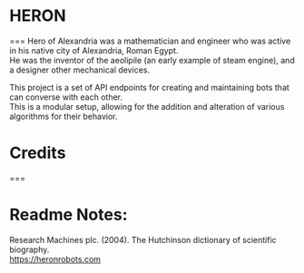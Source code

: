 # HERON
===
Hero of Alexandria was a mathematician and engineer who was active in his native city of Alexandria, Roman Egypt.  
He was the inventor of the aeolipile (an early example of steam engine), and a designer other mechanical devices.

This project is a set of API endpoints for creating and maintaining bots that can converse with each other.  
This is a modular setup, allowing for the addition and alteration of various algorithms for their behavior.  


# Credits  
=== 

Readme Notes:  
====  
Research Machines plc. (2004). The Hutchinson dictionary of scientific biography.  
https://heronrobots.com
